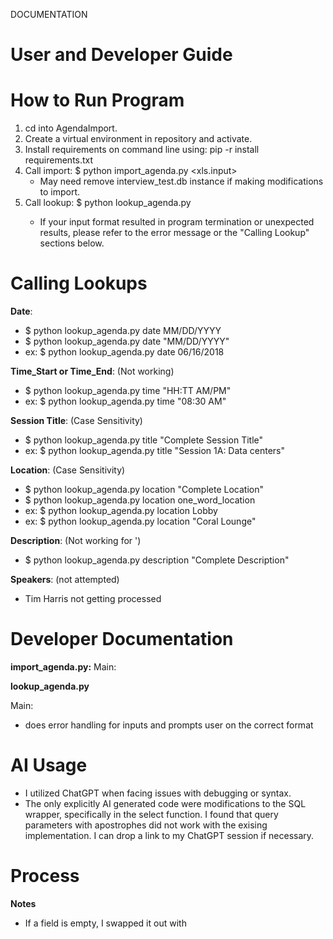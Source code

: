 DOCUMENTATION

# User and Developer Guide 

# How to Run Program
1. cd into AgendaImport. 
2. Create a virtual environment in repository and activate.
3. Install requirements on command line using: pip -r install requirements.txt
4. Call import: $ python import_agenda.py <xls.input>
    - May need remove interview_test.db instance if making modifications to import. 
5. Call lookup: $ python lookup_agenda.py <column> <value>
    - If your input format resulted in program termination or unexpected results, please refer to the error message or the "Calling Lookup" sections below.


# Calling Lookups

**Date**: 
- $ python lookup_agenda.py date MM/DD/YYYY
- $ python lookup_agenda.py date "MM/DD/YYYY"
- ex: $ python lookup_agenda.py date 06/16/2018

**Time_Start or Time_End**: (Not working)
- $ python lookup_agenda.py time "HH:TT AM/PM"
- ex: $ python lookup_agenda.py time "08:30 AM"

**Session Title**: (Case Sensitivity)
- $ python lookup_agenda.py title "Complete Session Title"
- ex: $ python lookup_agenda.py title "Session 1A: Data centers"

**Location**: (Case Sensitivity)
- $ python lookup_agenda.py location "Complete Location"
- $ python lookup_agenda.py location one_word_location
- ex: $ python lookup_agenda.py location Lobby
- ex: $ python lookup_agenda.py location "Coral Lounge"

**Description**: (Not working for ')
- $ python lookup_agenda.py description "Complete Description"

**Speakers**: (not attempted)
- Tim Harris not getting processed

# Developer Documentation

**import_agenda.py:**
Main:



**lookup_agenda.py**

Main:
- does error handling for inputs and prompts user on the correct format





# AI Usage
- I utilized ChatGPT when facing issues with debugging or syntax. 
- The only explicitly AI generated code were modifications to the SQL wrapper, specifically in the select function. I found that query parameters with apostrophes did not work with the exising implementation. I can drop a link to my ChatGPT session if necessary. 

# Process

**Notes**
- If a field is empty, I swapped it out with 